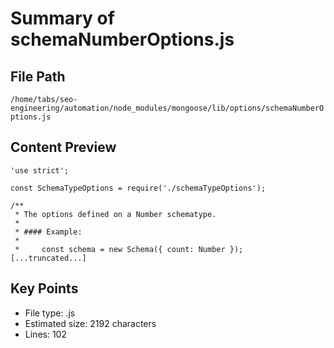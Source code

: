 # Summary of schemaNumberOptions.js
  
## File Path
`/home/tabs/seo-engineering/automation/node_modules/mongoose/lib/options/schemaNumberOptions.js`

## Content Preview
```
'use strict';

const SchemaTypeOptions = require('./schemaTypeOptions');

/**
 * The options defined on a Number schematype.
 *
 * #### Example:
 *
 *     const schema = new Schema({ count: Number });
[...truncated...]
```

## Key Points
- File type: .js
- Estimated size: 2192 characters
- Lines: 102

